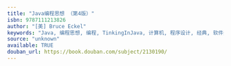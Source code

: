 ```yaml
---
title: "Java编程思想 （第4版）"
isbn: 9787111213826
author: "[美] Bruce Eckel"
keywords: "Java, 编程思想, 编程, TinkingInJava, 计算机, 程序设计, 经典, 软件开发"
source: "unknown"
available: TRUE
douban_url: https://book.douban.com/subject/2130190/
---
```

